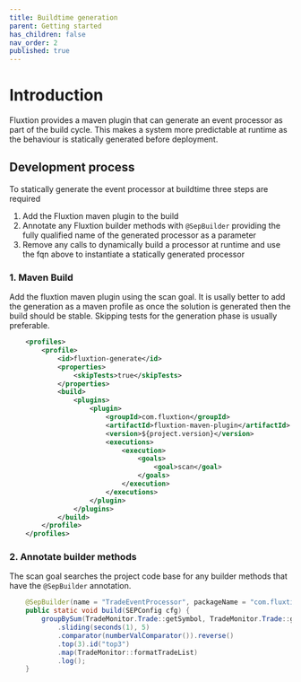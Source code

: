 ```yaml
---
title: Buildtime generation
parent: Getting started
has_children: false
nav_order: 2
published: true
---
```


# Introduction
Fluxtion provides a maven plugin that can generate an event processor as part of the build cycle. This makes a system more predictable at runtime as the behaviour is statically generated before deployment.

## Development process
To statically generate the event processor at buildtime three steps are required
1. Add the Fluxtion maven plugin to the build
1. Annotate any Fluxtion builder methods with `@SepBuilder` providing the fully qualified name of the generated processor as a parameter
1. Remove any calls to dynamically build a processor at runtime and use the fqn above to instantiate a statically generated processor

### 1. Maven Build
Add the fluxtion maven plugin using the scan goal. It is usally better to add the generation as a maven profile as once the solution is generated then the build should be stable. Skipping tests for the generation phase is usually preferable.

```xml
    <profiles>
        <profile>
            <id>fluxtion-generate</id>
            <properties>
                <skipTests>true</skipTests>
            </properties>
            <build>
                <plugins>
                    <plugin>
                        <groupId>com.fluxtion</groupId>
                        <artifactId>fluxtion-maven-plugin</artifactId>
                        <version>${project.version}</version>
                        <executions>
                            <execution>
                                <goals>
                                    <goal>scan</goal>
                                </goals>
                            </execution>
                        </executions>
                    </plugin>
                </plugins>
            </build>
        </profile>
    </profiles>
```

### 2. Annotate builder methods
The scan goal searches the project code base for any builder methods that have the `@SepBuilder` annotation. 

```java
    @SepBuilder(name = "TradeEventProcessor", packageName = "com.fluxtion.example.quickstart.lesson3.generated")
    public static void build(SEPConfig cfg) {
        groupBySum(TradeMonitor.Trade::getSymbol, TradeMonitor.Trade::getAmount)
            .sliding(seconds(1), 5)
            .comparator(numberValComparator()).reverse()
            .top(3).id("top3")
            .map(TradeMonitor::formatTradeList)
            .log();
    }
```


